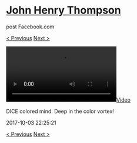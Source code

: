 # [John Henry Thompson](../README.md)
post Facebook.com

[< Previous](2017-10-04-3.md) [Next >](2017-10-03-2.md)

[![](../media/2017-10-03/DICE-colored-mind-Deep-in-the-color-vortex.mp4)](../README.md)

DICE colored mind. Deep in the color vortex!

2017-10-03 22:25:21

[< Previous](2017-10-04-3.md) [Next >](2017-10-03-2.md)